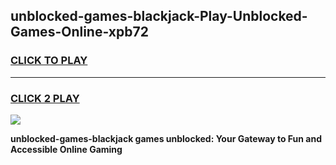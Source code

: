 
## unblocked-games-blackjack-Play-Unblocked-Games-Online-xpb72
<h3>
<a href="https://premium76.site?title=unblocked-games-blackjack&ref=25A">CLICK TO PLAY</a></h3>
<hr>

<h3>
<a href="https://premium76.site?title=unblocked-games-blackjack&ref=25A">CLICK 2 PLAY</a>
  
</h3>

<a href="https://premium76.site?title=unblocked-games-blackjack&ref=25A"><img src="https://clearcache.store/games.png"></a>


**unblocked-games-blackjack games unblocked: Your Gateway to Fun and Accessible Online Gaming**

